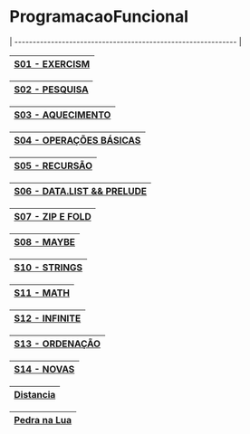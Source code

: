 # ProgramacaoFuncional

| ------------------------------------------------------------- |

| [S01 - EXERCISM](https://github.com/augustces/ProgramacaoFuncional/tree/main/S01/Exercism) |
| ------------------------------------------------------------- |

| [S02 - PESQUISA](https://github.com/augustces/ProgramacaoFuncional/tree/main/S02) |
| ------------------------------------------------------------- |

| [S03 - AQUECIMENTO](https://github.com/augustces/ProgramacaoFuncional/tree/main/S03) |
| ------------------------------------------------------------- |

| [S04 - OPERAÇÕES BÁSICAS](https://github.com/augustces/ProgramacaoFuncional/tree/main/S04) |
| ------------------------------------------------------------- |

| [S05 - RECURSÃO](https://github.com/augustces/ProgramacaoFuncional/tree/main/S05) |
| ------------------------------------------------------------- |

| [S06 - DATA.LIST && PRELUDE](https://github.com/augustces/ProgramacaoFuncional/tree/main/S06) |
| ------------------------------------------------------------- |

| [S07 - ZIP E FOLD](https://github.com/augustces/ProgramacaoFuncional/tree/main/S07) |
| ------------------------------------------------------------- |

| [S08 - MAYBE](https://github.com/augustces/ProgramacaoFuncional/tree/main/S08) |
| ------------------------------------------------------------- |

| [S10 - STRINGS](https://github.com/augustces/ProgramacaoFuncional/tree/main/S10) |
| ------------------------------------------------------------- |

| [S11 - MATH](https://github.com/augustces/ProgramacaoFuncional/tree/main/S11) |
| ------------------------------------------------------------- |

| [S12 - INFINITE](https://github.com/augustces/ProgramacaoFuncional/tree/main/S12) |
| ------------------------------------------------------------- |

| [S13 - ORDENAÇÃO](https://github.com/augustces/ProgramacaoFuncional/tree/main/S13) |
| ------------------------------------------------------------- |

| [S14 - NOVAS](https://github.com/augustces/ProgramacaoFuncional/tree/main/S14) |
| ------------------------------------------------------------- |

| [Distancia](https://github.com/augustces/ProgramacaoFuncional/tree/main/Distancia) |
| ------------------------------------------------------------- |

| [Pedra na Lua](https://github.com/augustces/ProgramacaoFuncional/tree/main/Pedra%20na%20Lua) |
| ------------------------------------------------------------- |
